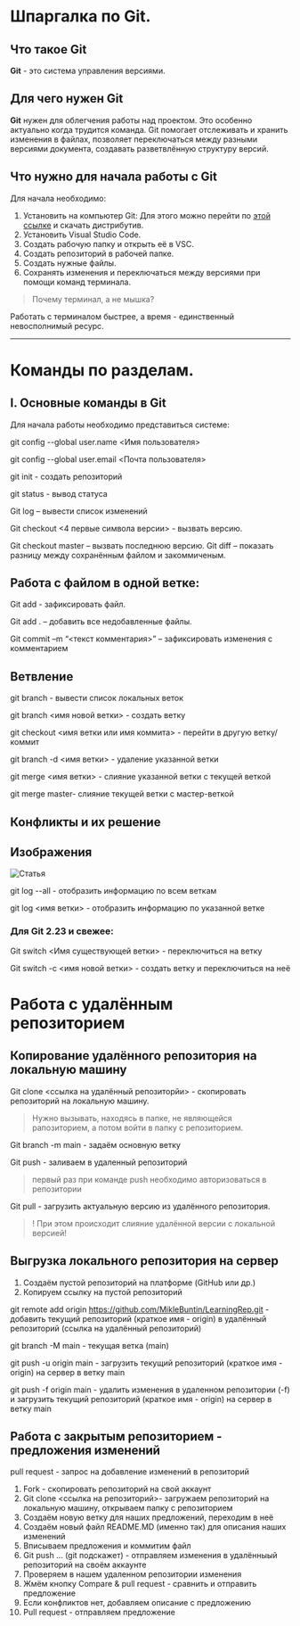 # Шпаргалка по Git.
## Что такое Git
**Git** - это система управления версиями.

## Для чего нужен Git

**Git** нужен для облегчения работы над проектом. Это особенно актуально когда трудится команда. Git  помогает отслеживать и хранить изменения в файлах, позволяет переключаться между разными версиями документа, создавать разветвлённую структуру версий.
## Что нужно для начала работы с Git
Для начала необходимо:
1. Установить на компьютер Git:
Для этого можно перейти по
[этой ссылке](https://git-scm.com/download/win "официальный сайт") и скачать дистрибутив.
2. Установить Visual Studio Code.
3. Создать рабочую папку и открыть её в VSC.
4. Создать репозиторий в рабочей папке.
5. Создать нужные файлы.
6. Сохранять изменения и переключаться между версиями при помощи команд терминала.

>Почему терминал, а не мышка?

Работать с терминалом быстрее, а время - единственный невосполнимый ресурс.


***

# Команды по разделам.

## I. Основные команды в Git
Для начала работы необходимо представиться системе:

git config --global user.name \<Имя пользователя>

git config --global user.email \<Почта пользователя>

git init - создать репозиторий

git status - вывод статуса

Git log – вывести список изменений

Git checkout <4 первые символа версии> - вызвать версию.

Git checkout master – вызвать последнюю версию.
Git diff – показать разницу между сохранённым файлом и закоммиченым.


## Работа с файлом в одной ветке:
Git add <file name> - зафиксировать файл.

Git add . – добавить все недобавленные файлы.

Git commit –m “<текст  комментария>” – зафиксировать изменения с комментарием

## Ветвление
git branch - вывести список локальных веток

git branch <имя новой ветки> - создать ветку

git checkout <имя ветки  или имя коммита> - перейти в другую ветку/коммит

git branch -d <имя ветки> - удаление указанной ветки

git merge <имя ветки> - слияние указанной ветки с текущей веткой

git merge master- слияние текущей ветки с мастер-веткой



## Конфликты и их решение

## Изображения


![Статья](Post_1.jpg)

git log --all - отобразить информацию по всем веткам

git log <имя ветки> - отобразить информацию по указанной ветке
### Для Git 2.23 и свежее:
Git switch <Имя существующей ветки> - переключиться на ветку

Git switch -c <имя новой ветки> - создать ветку и переключиться на неё



# Работа с удалённым репозиторием

## Копирование удалённого репозитория на локальную машину

Git clone <ссылка на удалённый репозиторйи> - скопировать репозиторий на локальную машину. 

>Нужно вызывать, находясь в папке, не являющейся рапозиторием, а потом войти в папку с репозиторием.

Git branch -m main - задаём основную ветку

Git push - заливаем в удаленный репозиторий

>первый раз при команде push необходимо авторизоваться в репозитории

Git pull - загрузить актуальную версию из удалённого репозитория.
> ! При этом происходит слияние удалённой версии с локальной версией!

## Выгрузка локального репозитория на сервер

1. Создаём пустой репозиторий на платформе (GitHub или др.)
2. Копируем ссылку на пустой репозиторий
    
 git remote add origin https://github.com/MikleBuntin/LearningRep.git - добавить текущий репозиторий (краткое имя - origin) в удалённый репозиторий (ссылка на удалённый репозиторий)

git branch -M main - текущая ветка (main)

git push -u origin main  - загрузить текущий репозиторий (краткое имя - origin) на сервер в ветку main

git push -f origin main - удалить изменения в удаленном репозитории (-f) и загрузить текущий репозиторий (краткое имя - origin) на сервер в ветку main

  
## Работа с закрытым репозиторием - предложения изменений
  
  pull request - запрос на добавление изменений в репозиторий

1. Fork - cкопировать репозиторий на свой аккаунт
2. Git clone <ссылка на репозиторий>- загружаем репозиторий на локальную машину, открываем папку с репозиторием
3. Создаём новую ветку для наших предложений, переходим в неё
4. Создаём новый файл README.MD (именно так) для описания наших изменений
5. Вписываем предложения и коммитим файл
6. Git push ... (git подскажет) - отправляем изменения в удалённыый репозиторий на своём аккаунте
7. Проверяем в нашем удаленном репозитории изменения
8. Жмём кнопку Compare & pull request - сравнить и отправить предложение
9. Если конфликтов нет, добавляем описание с предложению
10. Pull request - отправляем предложение
